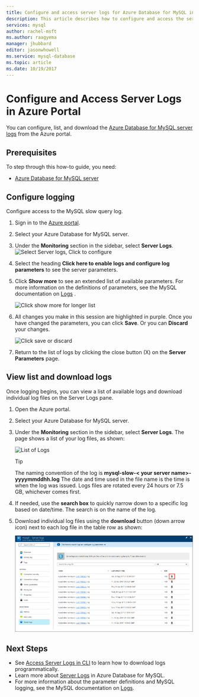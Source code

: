 ```yaml
---
title: Configure and access server logs for Azure Database for MySQL in Azure Portal | Microsoft Docs
description: This article describes how to configure and access the server logs in Azure Database for MySQL from the Azure Portal.
services: mysql
author: rachel-msft
ms.author: raagyema
manager: jhubbard
editor: jasonwhowell
ms.service: mysql-database
ms.topic: article
ms.date: 10/19/2017
---
```


# Configure and Access Server Logs in Azure Portal

You can configure, list, and download the [Azure Database for MySQL server logs](concept-server-logs.md) from the Azure portal.

## Prerequisites
To step through this how-to guide, you need:
- [Azure Database for MySQL server](quickstart-create-server-database-portal.md)

## Configure logging
Configure access to the MySQL slow query log. 

1. Sign in to the [Azure portal](http://portal.azure.com/).

2. Select your Azure Database for MySQL server.

3. Under the **Monitoring** section in the sidebar, select **Server Logs**. 
   ![Select Server logs, Click to configure](./media/howto-configure-server-logs-in-portal/3-select-server-logs-configure.png)

4. Select the heading **Click here to enable logs and configure log parameters** to see the server parameters.

5. Click **Show more** to see an extended list of available parameters.  For more information on the definitions of parameters, see the MySQL documentation on [Logs](https://dev.mysql.com/doc/refman/5.7/en/slow-query-log.html) .

   ![Click show more for longer list](./media/howto-configure-server-logs-in-portal/4-show-more.png)

6. All changes you make in this session are highlighted in purple. Once you have changed the parameters, you can click **Save**. Or you can **Discard** your changes. 

   ![Click save or discard](./media/howto-configure-server-logs-in-portal/5-save-discard.png)

7. Return to the list of logs by clicking the close button (X) on the **Server Parameters** page.

## View list and download logs
Once logging begins, you can view a list of available logs and download individual log files on the Server Logs pane. 

1. Open the Azure portal.

2. Select your Azure Database for MySQL server.

3. Under the **Monitoring** section in the sidebar, select **Server Logs**. The page shows a list of your log files, as shown:

   ![List of Logs](./media/howto-configure-server-logs-in-portal/3-server-logs-list.png)

   > [!TIP]
   > The naming convention of the log is **mysql-slow-< your server name>-yyyymmddhh.log** The date and time used in the file name is the time is when the log was issued. Logs files are rotated every 24 hours or 7.5 GB, whichever comes first.

4. If needed, use the **search box** to quickly narrow down to a specific log based on date/time. The search is on the name of the log.

5. Download individual log files using the **download** button (down arrow icon) next to each log file in the table row as shown:

   ![Click download icon](./media/howto-configure-server-logs-in-portal/5-download.png)


## Next Steps
- See [Access Server Logs in CLI](howto-configure-server-logs.md) to learn how to download logs programmatically.
- Learn more about [Server Logs](concepts-server-logs.md) in Azure Database for MySQL. 
- For more information about the parameter definitions and MySQL logging, see the MySQL documentation on [Logs](https://dev.mysql.com/doc/refman/5.7/en/slow-query-log.html).


